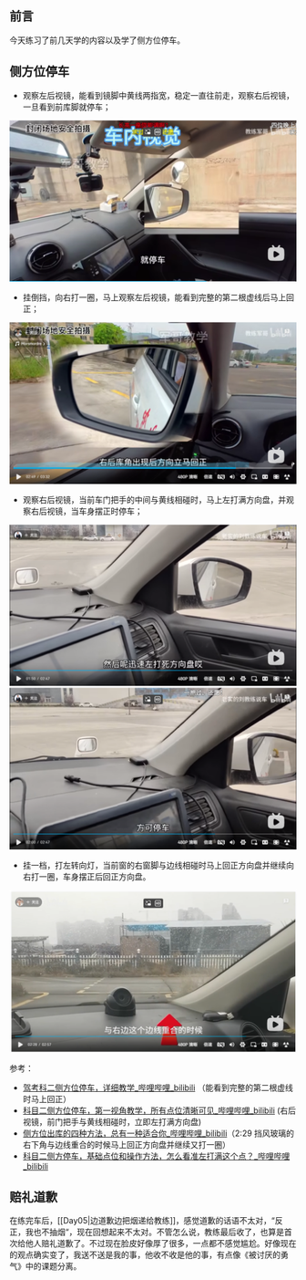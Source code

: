 ## 前言

今天练习了前几天学的内容以及学了侧方位停车。

## 侧方位停车

- 观察左后视镜，能看到镜脚中黄线两指宽，稳定一直往前走，观察右后视镜，一旦看到前库脚就停车；

![](../images/科二_侧方位停车_03.png)

- 挂倒挡，向右打一圈，马上观察左后视镜，能看到完整的第二根虚线后马上回正；

![](../images/科二_侧方位停车_04.png)

- 观察右后视镜，当前车门把手的中间与黄线相碰时，马上左打满方向盘，并观察右后视镜，当车身摆正时停车；

![](../images/科二_侧方位停车_01.png)
![](../images/科二_侧方位停车_02.png)

- 挂一档，打左转向灯，当前窗的右窗脚与边线相碰时马上回正方向盘并继续向右打一圈，车身摆正后回正方向盘。

![](../images/科二_侧方位停车_00.png)

参考：

- [驾考科二侧方位停车，详细教学_哔哩哔哩_bilibili](https://www.bilibili.com/video/BV1sY4y1T7nq/?spm_id_from=333.337.search-card.all.click&vd_source=081641abeed94aff322f0473e2c1773d) （能看到完整的第二根虚线时马上回正）
- [科目二侧方位停车，第一视角教学，所有点位清晰可见_哔哩哔哩_bilibili](https://www.bilibili.com/video/BV1KR4y1c7oD/?spm_id_from=333.337.search-card.all.click&vd_source=081641abeed94aff322f0473e2c1773d)  (右后视镜，前门把手与黄线相碰时，立即左打满方向盘)
- [侧方位出库的四种方法，总有一种适合你_哔哩哔哩_bilibili](https://www.bilibili.com/video/BV14M411f78r/?spm_id_from=333.337.search-card.all.click&vd_source=081641abeed94aff322f0473e2c1773d)（2:29 挡风玻璃的右下角与边线重合的时候马上回正方向盘并继续又打一圈）
- [科目二侧方停车，基础点位和操作方法，怎么看准左打满这个点？_哔哩哔哩_bilibili](https://www.bilibili.com/video/BV1z34y1q7w7/?spm_id_from=333.337.search-card.all.click&vd_source=081641abeed94aff322f0473e2c1773d)

## 赔礼道歉

在练完车后，[[Day05|边道歉边把烟递给教练]]，感觉道歉的话语不太对，“反正，我也不抽烟“，现在回想起来不太对。不管怎么说，教练最后收了，也算是首次给他人赔礼道歉了。不过现在脸皮好像厚了很多，一点都不感觉尴尬。好像现在的观点确实变了，我送不送是我的事，他收不收是他的事，有点像《被讨厌的勇气》中的课题分离。